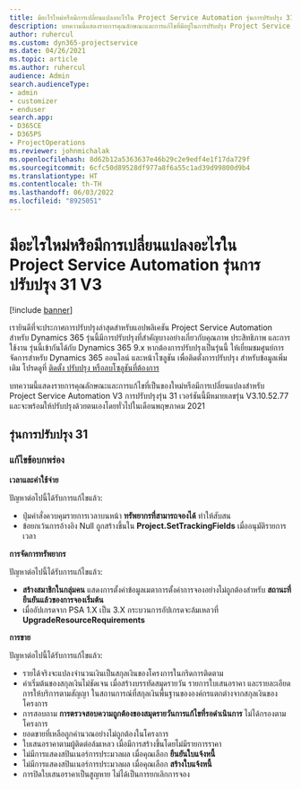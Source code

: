 ```yaml
---
title: มีอะไรใหม่หรือมีการเปลี่ยนแปลงอะไรใน Project Service Automation รุ่นการปรับปรุง 31 V3
description: บทความนี้แสดงรายการคุณลักษณะและการแก้ไขที่มีอยู่ในการปรับปรุง Project Service Automation รุ่น 31, V3
author: ruhercul
ms.custom: dyn365-projectservice
ms.date: 04/26/2021
ms.topic: article
ms.author: ruhercul
audience: Admin
search.audienceType:
- admin
- customizer
- enduser
search.app:
- D365CE
- D365PS
- ProjectOperations
ms.reviewer: johnmichalak
ms.openlocfilehash: 8d62b12a5363637e46b29c2e9edf4e1f17da729f
ms.sourcegitcommit: 6cfc50d89528df977a8f6a55c1ad39d99800d9b4
ms.translationtype: HT
ms.contentlocale: th-TH
ms.lasthandoff: 06/03/2022
ms.locfileid: "8925051"
---
```

# <a name="whats-new-or-changed-in-project-service-automation-update-release-31-v3"></a>มีอะไรใหม่หรือมีการเปลี่ยนแปลงอะไรใน Project Service Automation รุ่นการปรับปรุง 31 V3

[!include [banner](../includes/psa-now-project-operations.md)]

เรายินดีที่จะประกาศการปรับปรุงล่าสุดสำหรับแอปพลิเคชัน Project Service Automation สำหรับ Dynamics 365 รุ่นนี้มีการปรับปรุงที่สำคัญบางอย่างเกี่ยวกับคุณภาพ ประสิทธิภาพ และการใช้งาน รุ่นนี้เข้ากันได้กับ Dynamics 365 9.x หากต้องการปรับปรุงเป็นรุ่นนี้ ให้เยี่ยมชมศูนย์การจัดการสำหรับ Dynamics 365 ออนไลน์ และหน้าโซลูชัน เพื่อติดตั้งการปรับปรุง สำหรับข้อมูลเพิ่มเติม โปรดดูที่ [ติดตั้ง ปรับปรุง หรือลบโซลูชันที่ต้องการ](/power-platform/admin/install-remove-preferred-solution)

บทความนี้แสดงรายการคุณลักษณะและการแก้ไขที่เป็นของใหม่หรือมีการเปลี่ยนแปลงสำหรับ Project Service Automation V3 การปรับปรุงรุ่น 31 เวอร์ชันนี้มีหมายเลขรุ่น V3.10.52.77 และจะพร้อมให้ปรับปรุงด้วยตนเองโดยทั่วไปในเดือนพฤษภาคม 2021

## <a name="update-release-31"></a>รุ่นการปรับปรุง 31

### <a name="bug-fixes"></a>แก้ไขข้อบกพร่อง

**เวลาและค่าใช้จ่าย**

ปัญหาต่อไปนี้ได้รับการแก้ไขแล้ว:

- ปุ่มคำสั่งควบคุมรายการเวลาบนหน้า **ทรัพยากรที่สามารถจองได้** ทำให้สับสน
- ข้อยกเว้นการอ้างอิง Null ถูกสร้างขึ้นใน **Project.SetTrackingFields** เมื่ออนุมัติรายการเวลา

**การจัดการทรัพยากร**

ปัญหาต่อไปนี้ได้รับการแก้ไขแล้ว:

- **สร้างสมาชิกในกลุ่มคน** แสดงการตั้งค่าข้อมูลเมตาการตั้งค่าการจองอย่างไม่ถูกต้องสำหรับ **สถานะที่ยืนยันแล้วของการจองเริ่มต้น**
- เมื่ออัปเกรดจาก PSA 1.X เป็น 3.X กระบวนการอัปเกรดจะล้มเหลวที่ **UpgradeResourceRequirements**


**การขาย**

ปัญหาต่อไปนี้ได้รับการแก้ไขแล้ว:

- รายได้จริงจะแปลงจำนวนเงินเป็นสกุลเงินของโครงการในกริดการติดตาม
- ค่าเริ่มต้นของสกุลเงินไม่ชัดเจน เมื่อสร้างบรรทัดสมุดรายวัน รายการใบเสนอราคา และรายละเอียดการให้บริการตามสัญญา ในสถานการณ์ที่สกุลเงินพื้นฐานขององค์กรแตกต่างจากสกุลเงินของโครงการ
- การสอบถาม **การตรวจสอบความถูกต้องของสมุดรายวันการแก้ไขที่รอดำเนินการ** ไม่ได้กรองตามโครงการ
- ยอดขายที่เหลือถูกคำนวณอย่างไม่ถูกต้องในโครงการ
- ใบเสนอราคาตามผู้ติดต่อล้มเหลว เมื่อมีการสร้างขึ้นโดยไม่มีรายการราคา
- ไม่มีการแสดงสปินเนอร์การประมวลผล เมื่อคุณเลือก **ยืนยันใบแจ้งหนี้**
- ไม่มีการแสดงสปินเนอร์การประมวลผล เมื่อคุณเลือก **สร้างใบแจ้งหนี้**
- การปิดใบเสนอราคาเป็นสูญหาย ไม่ได้เป็นการยกเลิกการจอง








